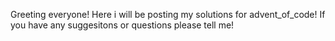 Greeting everyone!
Here i will be posting my solutions for advent_of_code!
If you have any suggesitons or questions please tell me!
